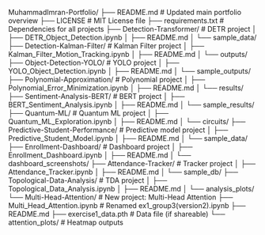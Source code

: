 MuhammadImran-Portfolio/
├── README.md                   # Updated main portfolio overview
├── LICENSE                     # MIT License file
├── requirements.txt            # Dependencies for all projects
├── Detection-Transformer/      # DETR project
│   ├── DETR_Object_Detection.ipynb
│   ├── README.md
│   └── sample_data/
├── Detection-Kalman-Filter/    # Kalman Filter project
│   ├── Kalman_Filter_Motion_Tracking.ipynb
│   ├── README.md
│   └── outputs/
├── Object-Detection-YOLO/      # YOLO project
│   ├── YOLO_Object_Detection.ipynb
│   ├── README.md
│   └── sample_outputs/
├── Polynomial-Approximation/   # Polynomial project
│   ├── Polynomial_Error_Minimization.ipynb
│   ├── README.md
│   └── results/
├── Sentiment-Analysis-BERT/    # BERT project
│   ├── BERT_Sentiment_Analysis.ipynb
│   ├── README.md
│   └── sample_results/
├── Quantum-ML/                 # Quantum ML project
│   ├── Quantum_ML_Exploration.ipynb
│   ├── README.md
│   └── circuits/
├── Predictive-Student-Performance/  # Predictive model project
│   ├── Predictive_Student_Model.ipynb
│   ├── README.md
│   └── sample_data/
├── Enrollment-Dashboard/       # Dashboard project
│   ├── Enrollment_Dashboard.ipynb
│   ├── README.md
│   └── dashboard_screenshots/
├── Attendance-Tracker/         # Tracker project
│   ├── Attendance_Tracker.ipynb
│   ├── README.md
│   └── sample_db/
├── Topological-Data-Analysis/  # TDA project
│   ├── Topological_Data_Analysis.ipynb
│   ├── README.md
│   └── analysis_plots/
└── Multi-Head-Attention/       # New project: Multi-Head Attention
    ├── Multi_Head_Attention.ipynb  # Renamed ex1_group3(version2).ipynb
    ├── README.md
    ├── exercise1_data.pth      # Data file (if shareable)
    └── attention_plots/        # Heatmap outputs
